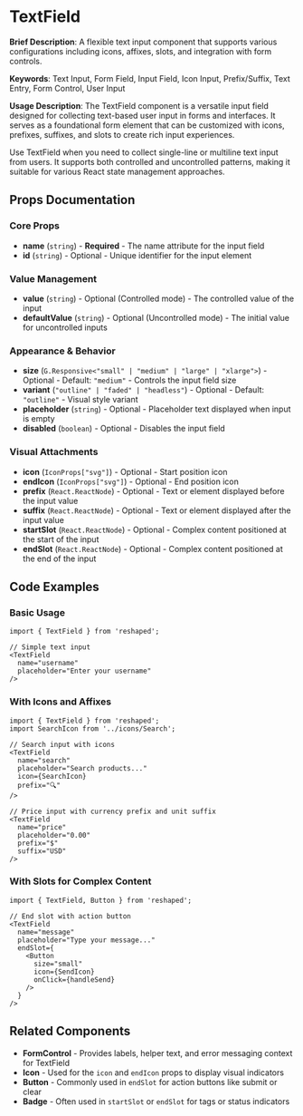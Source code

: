 # TextField

**Brief Description**: A flexible text input component that supports various configurations including icons, affixes, slots, and integration with form controls.

**Keywords**: Text Input, Form Field, Input Field, Icon Input, Prefix/Suffix, Text Entry, Form Control, User Input

**Usage Description**: The TextField component is a versatile input field designed for collecting text-based user input in forms and interfaces. It serves as a foundational form element that can be customized with icons, prefixes, suffixes, and slots to create rich input experiences.

Use TextField when you need to collect single-line or multiline text input from users. It supports both controlled and uncontrolled patterns, making it suitable for various React state management approaches.

## Props Documentation

### Core Props
- **name** (`string`) - **Required** - The name attribute for the input field
- **id** (`string`) - Optional - Unique identifier for the input element

### Value Management
- **value** (`string`) - Optional (Controlled mode) - The controlled value of the input
- **defaultValue** (`string`) - Optional (Uncontrolled mode) - The initial value for uncontrolled inputs

### Appearance & Behavior
- **size** (`G.Responsive<"small" | "medium" | "large" | "xlarge">`) - Optional - Default: `"medium"` - Controls the input field size
- **variant** (`"outline" | "faded" | "headless"`) - Optional - Default: `"outline"` - Visual style variant
- **placeholder** (`string`) - Optional - Placeholder text displayed when input is empty
- **disabled** (`boolean`) - Optional - Disables the input field

### Visual Attachments
- **icon** (`IconProps["svg"]`) - Optional - Start position icon
- **endIcon** (`IconProps["svg"]`) - Optional - End position icon
- **prefix** (`React.ReactNode`) - Optional - Text or element displayed before the input value
- **suffix** (`React.ReactNode`) - Optional - Text or element displayed after the input value
- **startSlot** (`React.ReactNode`) - Optional - Complex content positioned at the start of the input
- **endSlot** (`React.ReactNode`) - Optional - Complex content positioned at the end of the input

## Code Examples

### Basic Usage
```tsx
import { TextField } from 'reshaped';

// Simple text input
<TextField 
  name="username" 
  placeholder="Enter your username" 
/>
```

### With Icons and Affixes
```tsx
import { TextField } from 'reshaped';
import SearchIcon from '../icons/Search';

// Search input with icons
<TextField 
  name="search"
  placeholder="Search products..."
  icon={SearchIcon}
  prefix="🔍"
/>

// Price input with currency prefix and unit suffix
<TextField 
  name="price"
  placeholder="0.00"
  prefix="$"
  suffix="USD"
/>
```

### With Slots for Complex Content
```tsx
import { TextField, Button } from 'reshaped';

// End slot with action button
<TextField 
  name="message"
  placeholder="Type your message..."
  endSlot={
    <Button 
      size="small" 
      icon={SendIcon}
      onClick={handleSend}
    />
  }
/>
```

## Related Components

- **FormControl** - Provides labels, helper text, and error messaging context for TextField
- **Icon** - Used for the `icon` and `endIcon` props to display visual indicators
- **Button** - Commonly used in `endSlot` for action buttons like submit or clear
- **Badge** - Often used in `startSlot` or `endSlot` for tags or status indicators